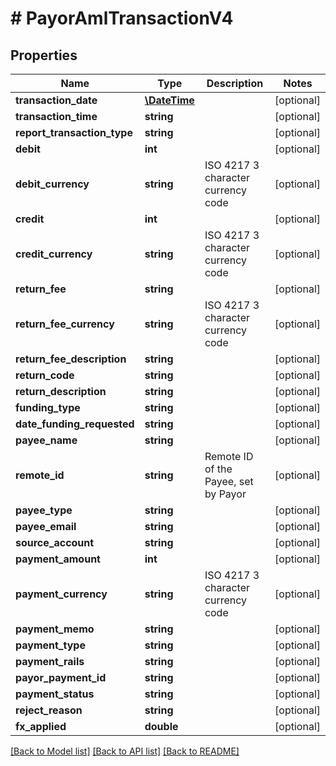 # # PayorAmlTransactionV4

## Properties

Name | Type | Description | Notes
------------ | ------------- | ------------- | -------------
**transaction_date** | [**\DateTime**](\DateTime.md) |  | [optional] 
**transaction_time** | **string** |  | [optional] 
**report_transaction_type** | **string** |  | [optional] 
**debit** | **int** |  | [optional] 
**debit_currency** | **string** | ISO 4217 3 character currency code | [optional] 
**credit** | **int** |  | [optional] 
**credit_currency** | **string** | ISO 4217 3 character currency code | [optional] 
**return_fee** | **string** |  | [optional] 
**return_fee_currency** | **string** | ISO 4217 3 character currency code | [optional] 
**return_fee_description** | **string** |  | [optional] 
**return_code** | **string** |  | [optional] 
**return_description** | **string** |  | [optional] 
**funding_type** | **string** |  | [optional] 
**date_funding_requested** | **string** |  | [optional] 
**payee_name** | **string** |  | [optional] 
**remote_id** | **string** | Remote ID of the Payee, set by Payor | [optional] 
**payee_type** | **string** |  | [optional] 
**payee_email** | **string** |  | [optional] 
**source_account** | **string** |  | [optional] 
**payment_amount** | **int** |  | [optional] 
**payment_currency** | **string** | ISO 4217 3 character currency code | [optional] 
**payment_memo** | **string** |  | [optional] 
**payment_type** | **string** |  | [optional] 
**payment_rails** | **string** |  | [optional] 
**payor_payment_id** | **string** |  | [optional] 
**payment_status** | **string** |  | [optional] 
**reject_reason** | **string** |  | [optional] 
**fx_applied** | **double** |  | [optional] 

[[Back to Model list]](../../README.md#documentation-for-models) [[Back to API list]](../../README.md#documentation-for-api-endpoints) [[Back to README]](../../README.md)


